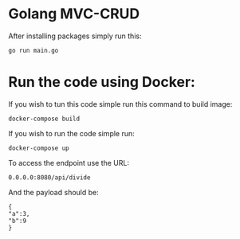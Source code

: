 # Golang MVC-CRUD

After installing packages simply run this:

	go run main.go


# Run the code using Docker:

If you wish to tun this code simple run this command to build image:

	docker-compose build


If you wish to run the code simple run:

	docker-compose up

To access the endpoint use the URL:

	0.0.0.0:8080/api/divide

And the payload should be:

	{
	"a":3,
	"b":9
	}
